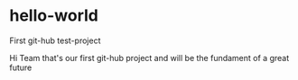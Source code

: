# hello-world
First git-hub test-project

Hi Team that's our first git-hub project and will be the fundament of a great future
